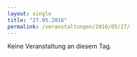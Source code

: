 ```yaml
---
layout: single
title: "27.05.2016"
permalink: /veranstaltungen/2016/05/27/
---
```


Keine Veranstaltung an diesem Tag.
